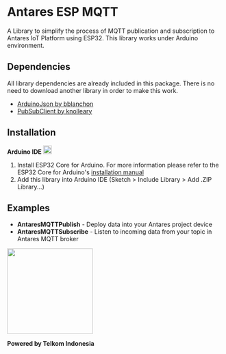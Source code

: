 # Antares ESP MQTT
A Library to simplify the process of MQTT publication and subscription to Antares IoT Platform using ESP32.
This library works under Arduino environment.    

## Dependencies
All library dependencies are already included in this package. There is no need to download another library in order to make this work.
* [ArduinoJson by bblanchon](https://github.com/bblanchon/ArduinoJson/releases/tag/v6.21.3)
* [PubSubClient by knolleary](https://github.com/knolleary/pubsubclient/releases/tag/v2.8)

## Installation  
**Arduino IDE** <img src="https://camo.githubusercontent.com/647cefc4a331bc5ab2a760d3c731b9d0b3f1259b/68747470733a2f2f7777772e61726475696e6f2e63632f66617669636f6e2e69636f" width="20">
1. Install ESP32 Core for Arduino. For more information please refer to the ESP32 Core for Arduino's [installation manual](https://github.com/espressif/arduino-esp32)
2. Add this library into Arduino IDE (Sketch > Include Library > Add .ZIP Library...)  

## Examples
* **AntaresMQTTPublish** - Deploy data into your Antares project device
* **AntaresMQTTSubscribe** - Listen to incoming data from your topic in Antares MQTT broker

<img src="https://upload.wikimedia.org/wikipedia/id/thumb/c/c4/Telkom_Indonesia_2013.svg/1200px-Telkom_Indonesia_2013.svg.png" width="200">  

**Powered by Telkom Indonesia**  
